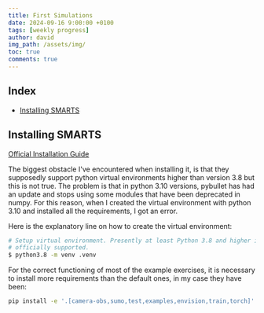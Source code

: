 ```yaml
---
title: First Simulations
date: 2024-09-16 9:00:00 +0100
tags: [weekly progress]
author: david
img_path: /assets/img/
toc: true
comments: true
---
```


## Index

- [Installing SMARTS](#installing-smarts)

## Installing SMARTS

[Official Installation Guide](https://smarts.readthedocs.io/en/latest/setup.html)

The biggest obstacle I've encountered when installing it, is that they supposedly support python virtual environments higher than version 3.8 but this is not true. The problem is that in python 3.10 versions, pybullet has had an update and stops using some modules that have been deprecated in numpy. For this reason, when I created the virtual environment with python 3.10 and installed all the requirements, I got an error.

Here is the explanatory line on how to create the virtual environment:
```bash
# Setup virtual environment. Presently at least Python 3.8 and higher is
# officially supported.
$ python3.8 -m venv .venv
```

For the correct functioning of most of the example exercises, it is necessary to install more requirements than the default ones, in my case they have been:
```bash
pip install -e '.[camera-obs,sumo,test,examples,envision,train,torch]'
```